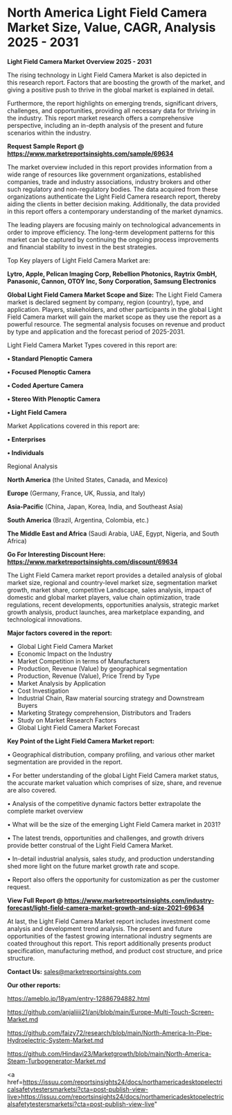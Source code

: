 # North America Light Field Camera Market Size, Value, CAGR, Analysis 2025 - 2031

<Strong> Light Field Camera Market Overview 2025 - 2031</strong>

The rising technology in Light Field Camera Market is also depicted in this research report. Factors that are boosting the growth of the market, and giving a positive push to thrive in the global market is explained in detail.

Furthermore, the report highlights on emerging trends, significant drivers, challenges, and opportunities, providing all necessary data for thriving in the industry. This report market research offers a comprehensive perspective, including an in-depth analysis of the present and future scenarios within the industry.

<strong>Request Sample Report @ <a href=https://www.marketreportsinsights.com/sample/69634>https://www.marketreportsinsights.com/sample/69634</a></strong>

The market overview included in this report provides information from a wide range of resources like government organizations, established companies, trade and industry associations, industry brokers and other such regulatory and non-regulatory bodies. The data acquired from these organizations authenticate the Light Field Camera research report, thereby aiding the clients in better decision making. Additionally, the data provided in this report offers a contemporary understanding of the market dynamics.

The leading players are focusing mainly on technological advancements in order to improve efficiency. The long-term development patterns for this market can be captured by continuing the ongoing process improvements and financial stability to invest in the best strategies.

Top Key players of Light Field Camera Market are:

<strong>Lytro, Apple, Pelican Imaging Corp, Rebellion Photonics, Raytrix GmbH, Panasonic, Cannon, OTOY Inc, Sony Corporation, Samsung Electronics</strong>

<strong><b>Global Light Field Camera Market Scope and Size:</b></strong>
The Light Field Camera market is declared segment by company, region (country), type, and application. Players, stakeholders, and other participants in the global Light Field Camera market will gain the market scope as they use the report as a powerful resource. The segmental analysis focuses on revenue and product by type and application and the forecast period of 2025-2031.

Light Field Camera Market Types covered in this report are:

<strong>• Standard Plenoptic Camera

• Focused Plenoptic Camera

• Coded Aperture Camera

• Stereo With Plenoptic Camera

• Light Field Camera</strong>

Market Applications covered in this report are:

<strong>• Enterprises

• Individuals</strong> 

Regional Analysis

<strong>North America</strong> (the United States, Canada, and Mexico)

<strong>Europe</strong> (Germany, France, UK, Russia, and Italy)

<strong>Asia-Pacific</strong> (China, Japan, Korea, India, and Southeast Asia)

<strong>South America</strong> (Brazil, Argentina, Colombia, etc.)

<strong>The Middle East and Africa</strong> (Saudi Arabia, UAE, Egypt, Nigeria, and South Africa)

<strong>Go For Interesting Discount Here: <a href=https://www.marketreportsinsights.com/discount/69634>https://www.marketreportsinsights.com/discount/69634</a></strong>

The Light Field Camera market report provides a detailed analysis of global market size, regional and country-level market size, segmentation market growth, market share, competitive Landscape, sales analysis, impact of domestic and global market players, value chain optimization, trade regulations, recent developments, opportunities analysis, strategic market growth analysis, product launches, area marketplace expanding, and technological innovations.

<strong><b>Major factors covered in the report:</b></strong>
<ul>
  <li>Global Light Field Camera Market </li>
  <li>Economic Impact on the Industry</li>
  <li>Market Competition in terms of Manufacturers</li>
  <li>Production, Revenue (Value) by geographical segmentation</li>
  <li>Production, Revenue (Value), Price Trend by Type</li>
  <li>Market Analysis by Application</li>
  <li>Cost Investigation</li>
  <li>Industrial Chain, Raw material sourcing strategy and Downstream Buyers</li>
  <li>Marketing Strategy comprehension, Distributors and Traders</li>
  <li>Study on Market Research Factors</li>
  <li>Global Light Field Camera Market Forecast</li>
</ul>

<strong><b>Key Point of the Light Field Camera Market report:</b></strong>

• Geographical distribution, company profiling, and various other market segmentation are provided in the report.

• For better understanding of the global Light Field Camera market status, the accurate market valuation which comprises of size, share, and revenue are also covered.

• Analysis of the competitive dynamic factors better extrapolate the complete market overview

• What will be the size of the emerging Light Field Camera market in 2031?

• The latest trends, opportunities and challenges, and growth drivers provide better construal of the Light Field Camera Market.

• In-detail industrial analysis, sales study, and production understanding shed more light on the future market growth rate and scope.

• Report also offers the opportunity for customization as per the customer request.

<strong><b>View Full Report @ <a href=https://www.marketreportsinsights.com/industry-forecast/light-field-camera-market-growth-and-size-2021-69634>https://www.marketreportsinsights.com/industry-forecast/light-field-camera-market-growth-and-size-2021-69634</a></b></strong>


At last, the Light Field Camera Market report includes investment come analysis and development trend analysis. The present and future opportunities of the fastest growing international industry segments are coated throughout this report. This report additionally presents product specification, manufacturing method, and product cost structure, and price structure.

<strong>Contact Us:</strong>
sales@marketreportsinsights.com

<strong>Our other reports:</strong>

<a href=https://ameblo.jp/18yam/entry-12886794882.html>https://ameblo.jp/18yam/entry-12886794882.html</a>

<a href=https://github.com/anjaliiii21/anj/blob/main/Europe-Multi-Touch-Screen-Market.md>https://github.com/anjaliiii21/anj/blob/main/Europe-Multi-Touch-Screen-Market.md</a>

<a href=https://github.com/faizy72/research/blob/main/North-America-In-Pipe-Hydroelectric-System-Market.md>https://github.com/faizy72/research/blob/main/North-America-In-Pipe-Hydroelectric-System-Market.md</a>

<a href=https://github.com/Hindavi23/Marketgrowth/blob/main/North-America-Steam-Turbogenerator-Market.md>https://github.com/Hindavi23/Marketgrowth/blob/main/North-America-Steam-Turbogenerator-Market.md</a>

<a href=https://issuu.com/reportsinsights24/docs/northamericadesktopelectricalsafetytestersmarketsi?cta=post-publish-view-live>https://issuu.com/reportsinsights24/docs/northamericadesktopelectricalsafetytestersmarketsi?cta=post-publish-view-live</a>"
